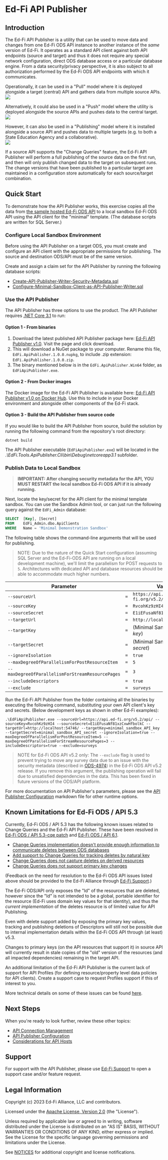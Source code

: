 # Ed-Fi API Publisher

## Introduction
The Ed-Fi API Publisher is a utility that can be used to move data and changes from one Ed-Fi ODS API instance to another instance of the _same_ version of Ed-Fi. It operates as a standard API client against both API endpoints (source and target) and thus it does not require any special network configuration, direct ODS database access or a particular database engine. From a data security/privacy perspective, it is also subject to all authorization performed by the Ed-Fi ODS API endpoints with which it communicates.

Operationally, it can be used in a "Pull" model where it is deployed alongside a target (central) API and gathers data from multiple source APIs.
<br/>
![](images/pull-central.png)

Alternatively, it could also be used in a "Push" model where the utility is deployed alongside the source APIs and pushes data to the central target.
<br/>
![](images/push-central.png)

However, it can also be used in a "Publishing" model where it is installed alongside a source API and pushes data to multiple targets (e.g. to both a State Education Agency and a collaborative).
<br/>
![](images/publish.png)

If a source API supports the "Change Queries" feature, the Ed-Fi API Publisher will perform a full publishing of the source data on the first run, and then will only publish changed data to the target on subsequent runs. The change versions that have been published to a particular target are maintained in a configuration store automatically for each source/target combination.

## Quick Start

To demonstrate how the API Publisher works, this exercise copies all the data from [the sample hosted Ed-Fi ODS API](https://api.ed-fi.org) to a local sandbox Ed-Fi ODS API using the API client for the "minimal" template. (The database scripts are written for SQL Server.)

### Configure Local Sandbox Environment

Before using the API Publisher on a target ODS, you must create and configure an API client with the appropriate permissions for publishing.  The source and destination ODS/API must be of the same version.

Create and assign a claim set for the API Publisher by running the following database scripts:
  * [Create-API-Publisher-Writer-Security-Metadata.sql](eng/Create-API-Publisher-Writer-Security-Metadata.sql)
  * [Configure-Minimal-Sandbox-Client-as-API-Publisher-Writer.sql](eng/Configure-Minimal-Sandbox-Client-as-API-Publisher-Writer.sql)

### Use the API Publisher

The API Publisher has three options to use the product.  The API Publisher requires [.NET Core 3.1](https://dotnet.microsoft.com/en-us/download/dotnet/3.1) to run:

#### Option 1 - From binaries

 1. Download the latest published API Publisher package here:  [Ed-Fi API Publisher v1.0](https://dev.azure.com/ed-fi-alliance/Ed-Fi-Alliance-OSS/_artifacts/feed/EdFi/NuGet/EdFi.ApiPublisher/overview/1.0.0).  Visit the page and click download.
 2. This will download a NuGet package to your computer.  Rename this file, `EdFi.ApiPublisher.1.0.0.nupkg`, to include .zip extension: `EdFi.ApiPublisher.1.0.0.zip`.
 3. The binary mentioned below is in the `EdFi.ApiPublisher.Win64` folder, as `EdFiApiPublisher.exe`.

#### Option 2 - From Docker images

The Docker image for the Ed-Fi API Publisher is available here: [Ed-Fi API Publisher v1.0 on Docker Hub](https://hub.docker.com/layers/edfialliance/ods-api-publisher/v1.0.0/images/sha256-4930ca34fbc71dee2fbbec09c904f980d86db536e0486f713fd03341ea5854d5?context=explore).  Use this to include in your Docker environment and alongside other components of the Ed-Fi stack.

#### Option 3 - Build the API Publisher from source code

If you would like to build the API Publisher from source, build the solution by running the following command from the repository's root directory:

`dotnet build`

The API Publisher executable (`EdFiApiPublisher.exe`) will be located in the _.\EdFi.Tools.ApiPublisher.Cli\bin\Debug\netcoreapp3.1_ subfolder.

### Publish Data to Local Sandbox

> **IMPORTANT: After changing security metadata for the API, YOU MUST RESTART the local sandbox Ed-Fi ODS API if it is already running.**

Next, locate the key/secret for the API client for the minimal template sandbox. You can use the Sandbox Admin tool, or can just run the following query against the `EdFi_Admin` database:

```sql
SELECT  [Key], [Secret]
FROM    EdFi_Admin.dbo.ApiClients
WHERE   Name = 'Minimal Demonstration Sandbox'
```

The following table shows the command-line arguments that will be used for publishing.

> NOTE: Due to the nature of the Quick Start configuration (assuming SQL Server and the Ed-Fi-ODS API are running on a local development machine), we'll limit the parallelism for POST requests to `5`. Architectures with dedicated API and database resources should be able to accommodate much higher numbers.

| Parameter                                        |     | Value                             |
| ------------------------------------------------ | --- | --------------------------------- |
| `--sourceUrl`                                    | `=` | `https://api.ed-fi.org/v5.2/api/` |
| `--sourceKey`                                    | `=` | `RvcohKz9zHI4`                    |
| `--sourceSecret`                                 | `=` | `E1iEFusaNf81xzCxwHfbolkC`        |
| `--targetUrl`                                    | `=` | `http://localhost:54746/`         |
| `--targetKey`                                    | `=` | (Minimal Sandbox API _key_)       |
| `--targetSecret`                                 | `=` | (Minimal Sandbox API _secret_)    |
| `--ignoreIsolation`                              | `=` | `true`                            |
| `--maxDegreeOfParallelismForPostResourceItem`    | `=` | `5`                               |
| `--maxDegreeOfParallelismForStreamResourcePages` | `=` | `3`                               |
| `--includeDescriptors`                           | `=` | `true`                            |
| `--exclude`                                      | `=` | `surveys`                         |

Run the Ed-Fi API Publisher from the folder containing all the binaries by executing the following command, substituting your own API client's key and secrets.  (Below development keys as shown in other Ed-Fi examples):
```
.\EdFiApiPublisher.exe --sourceUrl=https://api.ed-fi.org/v5.2/api/ --sourceKey=RvcohKz9zHI4 --sourceSecret=E1iEFusaNf81xzCxwHfbolkC --targetUrl=http://localhost:54746/ --targetKey=minimal_sandbox_API_key --targetSecret=minimal_sandbox_API_secret --ignoreIsolation=true --maxDegreeOfParallelismForPostResourceItem=5 --maxDegreeOfParallelismForStreamResourcePages=3 --includeDescriptors=true --exclude=surveys
```
> NOTE for Ed-Fi ODS API v5.2 only: The `--exclude` flag is used to prevent trying to move any survey data due to an issue with the security metadata (described in [ODS-4974](https://tracker.ed-fi.org/browse/ODS-4974)) in the Ed-Fi ODS API v5.2 release. If you remove this argument, the publishing operation will fail due to unsatisfied dependencies in the data.  This has been fixed in future versions of the ODS/API platform.

For more documentation on API Publisher's parameters, please see the [API Publisher Configuration](docs/API-Publisher-Configuration.md) markdown file for other runtime options.

## Known Limitations for Ed-Fi ODS / API 5.3

Currently, Ed-Fi ODS / API 5.3 has the following known issues related to Change Queries and the Ed-Fi API Publisher.  These have been resolved in [Ed-Fi ODS / API 5.3-cqe patch](https://techdocs.ed-fi.org/display/EFTD/Change+Query+Enhancements) and [Ed-Fi ODS / API 6.1](https://techdocs.ed-fi.org/pages/viewpage.action?pageId=138642238).

* [Change Queries implementation doesn't provide enough information to communicate deletes between ODS databases](https://tracker.ed-fi.org/browse/ODS-3672)
* [Add support to Change Queries for tracking deletes by natural key](https://tracker.ed-fi.org/browse/ODS-4423)
* [Change Queries does not capture deletes on derived resources](https://tracker.ed-fi.org/browse/ODS-4087)
* [Change Queries does not support primary key changes](https://tracker.ed-fi.org/browse/ODS-5005)

(Feedback on the need for resolution to the Ed-Fi ODS API issues listed above should be provided to the Ed-Fi Alliance through [Ed-Fi Support](https://support.ed-fi.org/).)

The Ed-Fi ODS/API only exposes the "Id" of the resources that are deleted, however since the "Id" is not intended to be a global, portable identifier for the resource (Ed-Fi uses domain key values for that identity), and thus the _current implementation_ of the deletes resource is of limited value for API Publishing.

Even with delete support added by exposing the primary key values, tracking and publishing deletions of Descriptors will still not be possible due to internal implementation details within the Ed-Fi ODS API through (at least) v5.3.

Changes to primary keys (on the API resources that support it) in source API will currently result in stale copies of the "old" version of the resources (and all impacted dependencies) remaining in the target API. 

An additional limitation of the Ed-Fi API Publisher is the current lack of support for API Profiles (for defining resource/property level data policies for API clients). Create a support case to request Profiles support if this of interest to you.

More technical details on some of these issues can be found [here](docs/Known-Issues-Details.md).

## Next Steps

When you're ready to look further, review these other topics:

* [API Connection Management](docs/API-Connection-Management.md)
* [API Publisher Configuration](docs/API-Publisher-Configuration.md)
* [Considerations for API Hosts](docs/Considerations-for-API-Hosts.md)

## Support

For support with the API Publisher, please use [Ed-Fi Support](https://support.ed-fi.org/) to open a support case and/or feature request.

## Legal Information

Copyright (c) 2023 Ed-Fi Alliance, LLC and contributors.

Licensed under the [Apache License, Version 2.0](LICENSE) (the "License").

Unless required by applicable law or agreed to in writing, software distributed
under the License is distributed on an "AS IS" BASIS, WITHOUT WARRANTIES OR
CONDITIONS OF ANY KIND, either express or implied. See the License for the
specific language governing permissions and limitations under the License.

See [NOTICES](NOTICES.md) for additional copyright and license notifications.

